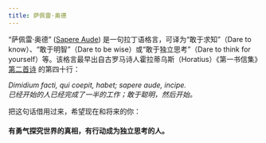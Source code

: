 ```yaml
---
title: 萨佩雷·奥德
---
```


“萨佩雷·奥德” ([Sapere Aude](https://en.wikipedia.org/wiki/Sapere_aude)) 是一句拉丁语格言，可译为“敢于求知”（Dare to know）、“敢于明智”（Dare to be wise）或“敢于独立思考”（Dare to think for yourself）等。该格言最早出自古罗马诗人霍拉蒂乌斯（Horatius）《第一书信集》[第二首诗](http://www.thelatinlibrary.com/horace/epist1.shtml) 的第四十行：

*Dimidium facti, qui coepit, habet; sapere aude, incipe.* \
*已经开始的人已经完成了一半的工作；敢于聪明，然后开始。*

把这句话借用过来，希望现在和将来的你：

#### **有勇气探究世界的真相，有行动成为独立思考的人**。

<!--
在面对未知世界方面，我们每个人都是小学生。

有一句俗话说的好 “有状元徒弟，没有状元师傅”。
-->
